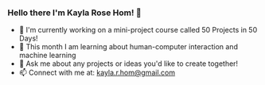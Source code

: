 ### Hello there I'm Kayla Rose Hom! 👋

- 🔭 I'm currently working on a mini-project course called 50 Projects in 50 Days!
- 🌱 This month I am learning about human-computer interaction and machine learning
- 💬 Ask me about any projects or ideas you'd like to create together!
- 📫 Connect with me at: [kayla.r.hom@gmail.com](mailto:kayla.r.hom@gmail.com)

<!--
**kalechip22/kalechip22** is a ✨ _special_ ✨ repository because its `README.md` (this file) appears on your GitHub profile.

Here are some ideas to get you started:

- 🔭 I’m currently working on ...
- 🌱 I’m currently learning ...
- 👯 I’m looking to collaborate on ...
- 🤔 I’m looking for help with ...
- 💬 Ask me about ...
- 📫 How to reach me: ...
- 😄 Pronouns: ...
- ⚡ Fun fact: ...
-->
